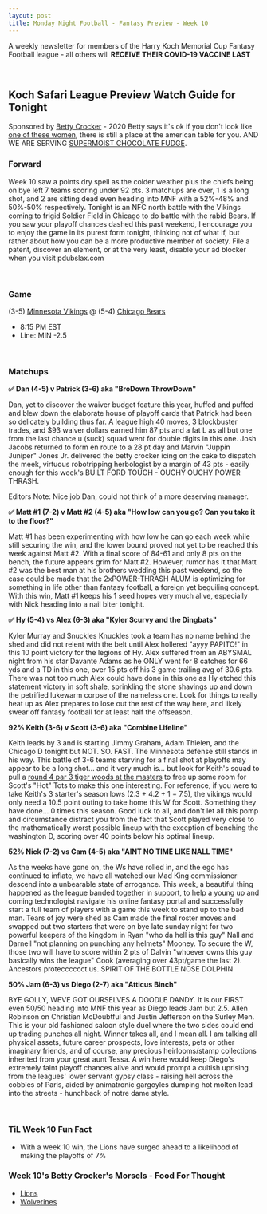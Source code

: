 ```yaml
---
layout: post
title: Monday Night Football - Fantasy Preview - Week 10
---
```


A weekly newsletter for members of the Harry Koch Memorial Cup Fantasy Football league - all others will **RECEIVE THEIR COVID-19 VACCINE LAST**

<br/>

## Koch Safari League Preview Watch Guide for Tonight

Sponsored by [Betty Crocker](https://www.epicurious.com/expert-advice/betty-crocker-history-100-greatest-home-cooks-in-america-article) - 2020 Betty says it's ok if you don't look like [one of these women](https://assets.epicurious.com/photos/58f64690db823722bb6279a9/6:4/w_1600%2Cc_limit/betty-crocker-portraits-group.jpg), there is still a place at the american table for you. AND WE ARE SERVING [SUPERMOIST CHOCOLATE FUDGE](https://images-na.ssl-images-amazon.com/images/I/91wEGGKE6UL._SL1500_.jpg).

### Forward

Week 10 saw a points dry spell as the colder weather plus the chiefs being on bye left 7 teams scoring under 92 pts. 3 matchups are over, 1 is a long shot, and 2 are sitting dead even heading into MNF with a 52%-48% and 50%-50% respectively. Tonight is an NFC north battle with the Vikings coming to frigid Soldier Field in Chicago to do battle with the rabid Bears. If you saw your playoff chances dashed this past weekend, I encourage you to enjoy the game in its purest form tonight, thinking not of what if, but rather about how you can be a more productive member of society. File a patent, discover an element, or at the very least, disable your ad blocker when you visit pdubslax.com 

<br/>

### Game
(3-5) [Minnesota Vikings](https://larrybrownsports.com/wp-content/uploads/2015/10/kirk-cousins.png) @ (5-4) [Chicago Bears](https://i.ytimg.com/vi/YAjaVXUYrwE/maxresdefault.jpg)
* 8:15 PM EST
* Line: MIN -2.5

<br/>

### Matchups
**✅ Dan (4-5) v Patrick (3-6) aka "BroDown ThrowDown"**

Dan, yet to discover the waiver budget feature this year, huffed and puffed and blew down the elaborate house of playoff cards that Patrick had been so delicately building thus far. A league high 40 moves, 3 blockbuster trades, and $93 waiver dollars earned him 87 pts and a fat L as all but one from the last chance u (suck) squad went for double digits in this one. Josh Jacobs returned to form en route to a 28 pt day and Marvin "Juppin Juniper" Jones Jr. delivered the betty crocker icing on the cake to dispatch the meek, virtuous robotripping herbologist by a margin of 43 pts - easily enough for this week's BUILT FORD TOUGH - OUCHY OUCHY POWER THRASH. 

Editors Note: Nice job Dan, could not think of a more deserving manager.

**✅ Matt #1 (7-2) v Matt #2 (4-5) aka "How low can you go? Can you take it to the floor?"**

Matt #1 has been experimenting with how low he can go each week while still securing the win, and the lower bound proved not yet to be reached this week against Matt #2. With a final score of 84-61 and only 8 pts on the bench, the future appears grim for Matt #2. However, rumor has it that Matt #2 was the best man at his brothers wedding this past weekend, so the case could be made that the 2xPOWER-THRASH ALUM is optimizing for something in life other than fantasy football, a foreign yet beguiling concept. With this win, Matt #1 keeps his 1 seed hopes very much alive, especially with Nick heading into a nail biter tonight.   

**✅ Hy (5-4) vs Alex (6-3) aka "Kyler Scurvy and the Dingbats"**

Kyler Murray and Snuckles Knuckles took a team has no name behind the shed and did not relent with the belt until Alex hollered "ayyy PAPITO!" in this 10 point victory for the legions of Hy. Alex suffered from an ABYSMAL night from his star Davante Adams as he ONLY went for 8 catches for 66 yds and a TD in this one, over 15 pts off his 3 game trailing avg of 30.6 pts. There was not too much Alex could have done in this one as Hy etched this statement victory in soft shale, sprinkling the stone shavings up and down the petrified lukewarm corpse of the nameless one. Look for things to really heat up as Alex prepares to lose out the rest of the way here, and likely swear off fantasy football for at least half the offseason.  

**92% Keith (3-6) v Scott (3-6) aka "Combine Lifeline"**

Keith leads by 3 and is starting Jimmy Graham, Adam Thielen, and the Chicago D tonight but NOT. SO. FAST. The Minnesota defense still stands in his way. This battle of 3-6 teams starving for a final shot at playoffs may appear to be a long shot... and it very much is... but look for Keith's squad to pull a [round 4 par 3 tiger woods at the masters](https://www.cnn.com/2020/11/15/golf/golf-masters-tiger-woods-shoots-10-on-short-12th/index.html) to free up some room for Scott's "Hot" Tots to make this one interesting. For reference, if you were to take Keith's 3 starter's season lows (2.3 + 4.2 + 1 = 7.5), the vikings would only need a 10.5 point outing to take home this W for Scott. Something they have done... 0 times this season. Good luck to all, and don't let all this pomp and circumstance distract you from the fact that Scott played very close to the mathematically worst possible lineup with the exception of benching the washington D, scoring over 40 points below his optimal lineup. 

**52% Nick (7-2) vs Cam (4-5) aka "AINT NO TIME LIKE NALL TIME"**

As the weeks have gone on, the Ws have rolled in, and the ego has continued to inflate, we have all watched our Mad King commissioner descend into a unbearable state of arrogance. This week, a beautiful thing happened as the league banded together in support, to help a young up and coming technologist navigate his online fantasy portal and successfully start a full team of players with a game this week to stand up to the bad man. Tears of joy were shed as Cam made the final roster moves and swapped out two starters that were on bye late sunday night for two powerful keepers of the kingdom in Ryan "who da hell is this guy" Nall and Darnell "not planning on punching any helmets" Mooney. To secure the W, those two will have to score within 2 pts of Dalvin "whoever owns this guy basically wins the league" Cook (averaging over 43pt/game the last 2). Ancestors protecccccct us. SPIRIT OF THE BOTTLE NOSE DOLPHIN     

**50% Jam (6-3) vs Diego (2-7) aka "Atticus Binch"**

BYE GOLLY, WEVE GOT OURSELVES A DOODLE DANDY. It is our FIRST even 50/50 heading into MNF this year as Diego leads Jam but 2.5. Allen Robinson on Christian McDoubtful and Justin Jefferson on the Surley Men. This is your old fashioned saloon style duel where the two sides could end up trading punches all night. Winner takes all, and I mean all. I am talking all physical assets, future career prospects, love interests, pets or other imaginary friends, and of course, any precious heirlooms/stamp collections inherited from your great aunt Tessa. A win here would keep Diego's extremely faint playoff chances alive and would prompt a cultish uprising from the leagues' lower servant gypsy class - raising hell across the cobbles of Paris, aided by animatronic gargoyles dumping hot molten lead into the streets - hunchback of notre dame style. 

<br/>

### TiL Week 10 Fun Fact
- With a week 10 win, the Lions have surged ahead to a likelihood of making the playoffs of 7%

### Week 10's Betty Crocker's Morsels - Food For Thought
- [Lions](https://twitter.com/FireElwaySZN/status/1328084612132843527)
- [Wolverines](https://twitter.com/CBSSports/status/1327828863859126272)
